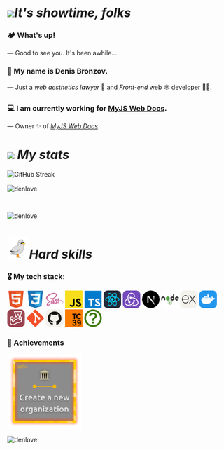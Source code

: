 <h1><img src='https://github.com/user-attachments/assets/3d9e749f-99ff-401f-8d01-78bf9bca31e2' width='40'><i>It's showtime, folks</i></h1>

### 🏕️ What's up!

— Good to see you. It's been awhile...

### 👋 My name is Denis Bronzov.

— Just a _web aesthetics lawyer_ 🎁 and _Front-end_ web 🕸 developer 🧑‍💻.

### 💻 I am currently working for [MyJS Web Docs](https://github.com/mjdocs).

— Owner ✨ of [_MyJS Web Docs_](https://github.com/mjdocs).

<h1><img src='https://github.com/user-attachments/assets/a51b3875-5655-4a75-8e72-698c1f05c2c8' width='40'><i> My stats</i></h1>

<p><img src="https://streak-stats.demolab.com?user=denlove&theme=github-dark-blue&border_radius=10&card_width=500&card_height=165" alt="GitHub Streak" /></p>

<p><img align="center" src="https://github-readme-stats.vercel.app/api/top-langs?username=denlove&show_icons=true&theme=github_dark&locale=en&layout=compact&border_radius=10&card_width=500" alt="denlove" /></p><br>

<p><img src="https://github-profile-trophy.vercel.app/?username=denlove&theme=juicyfresh&margin-w=15&margin-h=15&row=2&column=4" alt="denlove" /></p>

<h1><img src='./src/assets/animated3.png' width='50'><i>Hard skills</i></h1>

### 🎖️ My tech stack:

<div align='left'>
  <img src="src/assets/7.png" width="40" height="40">
  <img src="src/assets/16.png" width="40" height="40">
  <img src="src/assets/6.png" width="40" height="40">
  <img src="src/assets/2.png" width="40" height="40">
  <img src="src/assets/3.png" width="40" height="40">
  <img src="src/assets/1.png" width="40" height="40">
  <img src="src/assets/14.png" width="40" height="40">
  <img src="src/assets/8.png" width="40" height="40">
  <img src="src/assets/5.png" width="40" height="40">
  <img src="src/assets/9.png" width="40" height="40">
  <img src="src/assets/4.png" width="40" height="40">
  <img src="src/assets/10.png" width="40" height="40">
  <img src="src/assets/13.png" width="40" height="40">
  <img src="src/assets/12.png" width="40" height="40">
  <img src="src/assets/15.png" width="40" height="40">
  <img src="src/assets/11.png" width="40" height="40">
</div>

### 🎀 Achievements

<div>
    <img src='./src/assets/animated2.png' width='170'>
</div>

<p align="left"> <img src="https://komarev.com/ghpvc/?username=denlove&label=Profile%20views&color=000000&style=flat" alt="denlove" /> </p>
